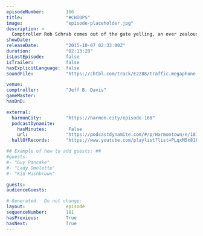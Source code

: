 ```yaml
---
episodeNumber:        166
title:                "#CHIOPS"
image:                "episode-placeholder.jpg"
description: >
  Comptroller Rob Schrab comes out of the gate yelling, an over zealous fan brings hot sauce to the stage and guest Amy Berg and Wil Wheaton play a game of Werewolf!
showDate:             
releaseDate:          "2015-10-07 02:33:00Z"
duration:             "02:13:28"
isLostEpisode:        false
isTrailer:            false
hasExplicitLanguage:  false
soundFile:            "https://chtbl.com/track/E2288/traffic.megaphone.fm/STA1155491856.mp3?updated=1561158088"

venue:                
comptroller:          "Jeff B. Davis"
gameMaster:           
hasDnD:               

external:
  harmonCity:         "https://harmon.city/episode-166"
  podcastDynamite:
    hasMinutes:        False
    url:              "https://podcastdynamite.com/#/p/Harmontown/e/181/166"
  hallOfRecords:      "https://www.youtube.com/playlist?list=PLqxM5x81hNOaMAU6w01HSCkTK9Bh6Jrmw"

## Example of how to add guests: ##
#guests:
#- "Guy Pancake"
#- "Lady Omelette"
#- "Kid Hashbrown"

guests:
audienceGuests:

# Generated.  Do not change:
layout:               episode
sequenceNumber:       181
hasPrevious:          True
hasNext:              True
---
```


<!-- The episode description will be rendered here -->
<!-- Add your content below here -->

